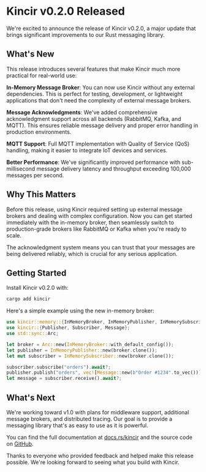 # Kincir v0.2.0 Released

We're excited to announce the release of Kincir v0.2.0, a major update that brings significant improvements to our Rust messaging library.

## What's New

This release introduces several features that make Kincir much more practical for real-world use:

**In-Memory Message Broker**: You can now use Kincir without any external dependencies. This is perfect for testing, development, or lightweight applications that don't need the complexity of external message brokers.

**Message Acknowledgments**: We've added comprehensive acknowledgment support across all backends (RabbitMQ, Kafka, and MQTT). This ensures reliable message delivery and proper error handling in production environments.

**MQTT Support**: Full MQTT implementation with Quality of Service (QoS) handling, making it easier to integrate IoT devices and services.

**Better Performance**: We've significantly improved performance with sub-millisecond message delivery latency and throughput exceeding 100,000 messages per second.

## Why This Matters

Before this release, using Kincir required setting up external message brokers and dealing with complex configuration. Now you can get started immediately with the in-memory broker, then seamlessly switch to production-grade brokers like RabbitMQ or Kafka when you're ready to scale.

The acknowledgment system means you can trust that your messages are being delivered reliably, which is crucial for any serious application.

## Getting Started

Install Kincir v0.2.0 with:

```bash
cargo add kincir
```

Here's a simple example using the new in-memory broker:

```rust
use kincir::memory::{InMemoryBroker, InMemoryPublisher, InMemorySubscriber};
use kincir::{Publisher, Subscriber, Message};
use std::sync::Arc;

let broker = Arc::new(InMemoryBroker::with_default_config());
let publisher = InMemoryPublisher::new(broker.clone());
let mut subscriber = InMemorySubscriber::new(broker.clone());

subscriber.subscribe("orders").await?;
publisher.publish("orders", vec![Message::new(b"Order #1234".to_vec())]).await?;
let message = subscriber.receive().await?;
```

## What's Next

We're working toward v1.0 with plans for middleware support, additional message brokers, and distributed tracing. Our goal is to provide a messaging library that's as easy to use as it is powerful.

You can find the full documentation at [docs.rs/kincir](https://docs.rs/kincir) and the source code on [GitHub](https://github.com/rezacute/kincir).

Thanks to everyone who provided feedback and helped make this release possible. We're looking forward to seeing what you build with Kincir.
